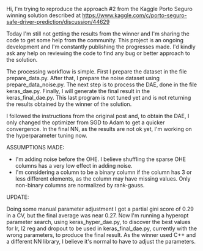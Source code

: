Hi, I'm trying to reproduce the approach #2 from the Kaggle Porto Seguro winning solution described at https://www.kaggle.com/c/porto-seguro-safe-driver-prediction/discussion/44629

Today I'm still not getting the results from the winner and I'm sharing the code to get some help from the community. This project is an ongoing development and I'm constantly publishing the progresses made. I'd kindly ask any help on reviewing the code to find any bug or better approach to the solution.

The processing workflow is simple. First I prepare the dataset in the file prepare_data.py. After that, I prepare the noise dataset using prepare_data_noise.py. The next step is to process the DAE, done in the file keras_dae.py. Finally, I will generate the final result in the keras_final_dae.py. This last program is not tuned yet and is not returning the results obtained by the winner of the solution.

I followed the instructions from the original post and, to obtain the DAE, I only changed the optimizer from SGD to Adam to get a quicker convergence. In the final NN, as the results are not ok yet, I'm working on the hyperparameter tuning now.

ASSUMPTIONS MADE:

- I'm adding noise before the OHE. I believe shuffling the sparse OHE columns has a very low effect in adding noise.
- I'm considering a column to be a binary column if the column has 3 or less different elements, as the column may have missing values. Only non-binary columns are normalized by rank-gauss.

UPDATE:

Doing some manual parameter adjustment I got a partial gini score of 0.29 in a CV, but the final average was near 0.27. Now I'm running a hyperopt parameter search, using keras_hyper_dae.py, to discover the best values for lr, l2 reg and dropout to be used in keras_final_dae.py, currently with the wrong parameters, to produce the final result. As the winner used C++ and a different NN library, I believe it's normal to have to adjust the parameters. 